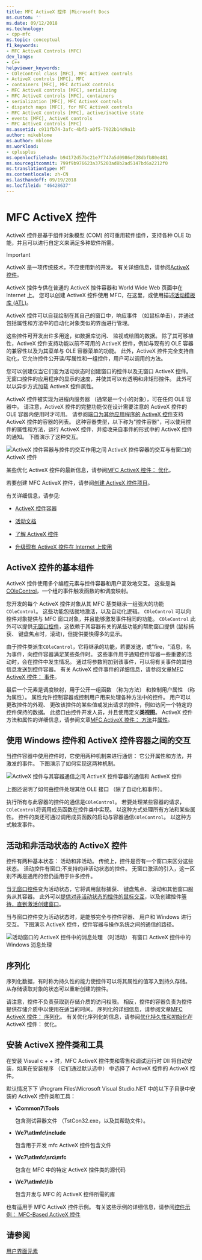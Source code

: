```yaml
---
title: MFC ActiveX 控件 |Microsoft Docs
ms.custom: ''
ms.date: 09/12/2018
ms.technology:
- cpp-mfc
ms.topic: conceptual
f1_keywords:
- MFC ActiveX Controls (MFC)
dev_langs:
- C++
helpviewer_keywords:
- COleControl class [MFC], MFC ActiveX controls
- ActiveX controls [MFC], MFC
- containers [MFC], MFC ActiveX controls
- MFC ActiveX controls [MFC], serializing
- MFC ActiveX controls [MFC], containers
- serialization [MFC], MFC ActiveX controls
- dispatch maps [MFC], for MFC ActiveX controls
- MFC ActiveX controls [MFC], active/inactive state
- events [MFC], ActiveX controls
- MFC ActiveX controls [MFC]
ms.assetid: c911fb74-3afc-4bf3-a0f5-7922b14d9a1b
author: mikeblome
ms.author: mblome
ms.workload:
- cplusplus
ms.openlocfilehash: b94172d57bc21e7f747a5d0986ef28dbfb80e481
ms.sourcegitcommit: 799f9b976623a375203ad8b2ad5147bd6a2212f0
ms.translationtype: MT
ms.contentlocale: zh-CN
ms.lasthandoff: 09/19/2018
ms.locfileid: "46428637"
---
```

# <a name="mfc-activex-controls"></a>MFC ActiveX 控件

ActiveX 控件是基于组件对象模型 (COM) 的可重用软件组件，支持各种 OLE 功能，并且可以进行自定义来满足多种软件所需。

>[!IMPORTANT]
> ActiveX 是一项传统技术，不应使用新的开发。 有关详细信息，请参阅[ActiveX 控件](activex-controls.md)。

ActiveX 控件专供在普通的 ActiveX 控件容器和 World Wide Web 页面中在 Internet 上。 您可以创建 ActiveX 控件使用 MFC，在这里，或使用描述[活动模板库 (ATL)](../atl/active-template-library-atl-concepts.md)。

ActiveX 控件可以自我绘制在其自己的窗口中，响应事件 （如鼠标单击），并通过包括属性和方法中的自动化对象类似的界面进行管理。

这些控件可开发出许多用途，如数据库访问、 监视或绘图的数据。 除了其可移植性，ActiveX 控件支持功能以前不可用的 ActiveX 控件，例如与现有的 OLE 容器的兼容性以及为其菜单与 OLE 容器菜单的功能。 此外，ActiveX 控件完全支持自动化，它允许控件公开读/写属性和一组控件，用户可以调用的方法。

您可以创建仅当它们变为活动状态时创建窗口的控件以及无窗口 ActiveX 控件。 无窗口控件的应用程序的显示的速度，并使其可以有透明和非矩形控件。 此外可以以异步方式加载 ActiveX 控件属性。

ActiveX 控件被实现为进程内服务器 （通常是一个小的对象），可在任何 OLE 容器中。 请注意，ActiveX 控件的完整功能仅在设计需要注意的 ActiveX 控件的 OLE 容器内使用时才可用。 请参阅[端口为其他应用程序的 ActiveX 控件](../mfc/containers-for-activex-controls.md)支持 ActiveX 控件的容器的列表。 这种容器类型，以下称为"控件容器"，可以使用控件的属性和方法，运行 ActiveX 控件，并接收来自事件的形式中的 ActiveX 控件的通知。 下图演示了这种交互。

![ActiveX 控件容器与控件的交互作用](../mfc/media/vc37221.gif "vc37221")之间 ActiveX 控件容器的交互与有窗口的 ActiveX 控件

某些优化 ActiveX 控件的最新信息，请参阅[MFC ActiveX 控件： 优化](../mfc/mfc-activex-controls-optimization.md)。

若要创建 MFC ActiveX 控件，请参阅[创建 ActiveX 控件项目](../mfc/reference/mfc-activex-control-wizard.md)。

有关详细信息，请参见:

- [ActiveX 控件容器](../mfc/activex-control-containers.md)

- [活动文档](../mfc/active-documents.md)

- [了解 ActiveX 控件](/windows/desktop/com/activex-controls)

- [升级现有 ActiveX 控件在 Internet 上使用](../mfc/upgrading-an-existing-activex-control.md)

##  <a name="_core_basic_components_of_an_activex_control"></a> ActiveX 控件的基本组件

ActiveX 控件使用多个编程元素与控件容器和用户高效地交互。 这些是类[COleControl](../mfc/reference/colecontrol-class.md)，一个组的事件触发函数的和调度映射。

您开发的每个 ActiveX 控件对象从其 MFC 基类继承一组强大的功能`COleControl`。 这些功能包括就地激活，以及自动化逻辑。 `COleControl` 可以向控件对象提供与 MFC 窗口对象，并且能够激发事件相同的功能。 `COleControl` 此外可以提供[无窗口控件](../mfc/providing-windowless-activation.md)，这依赖于其容器有关的某些功能的帮助窗口提供 (鼠标捕获、 键盘焦点时，滚动)，但提供要快得多的显示。

由于控件类派生`COleControl`，它将继承的功能，若要发送，或"fire，"消息，名为事件，向控件容器满足某些条件时。 这些事件用于通知控件容器一些重要的活动时，会在控件中发生情况。 通过将参数附加到该事件，可以将有关事件的其他信息发送到控件容器。 有关 ActiveX 控件事件的详细信息，请参阅文章[MFC ActiveX 控件： 事件](../mfc/mfc-activex-controls-events.md)。

最后一个元素是调度映射，用于公开一组函数 （称为方法） 和控制用户属性 （称为属性）。 属性允许控制容器或控制用户用来处理各种方法中的控件。 用户可以更改控件的外观、 更改该控件的某些值或发出请求的控件，例如访问一个特定的控件保持的数据。 此接口由控件开发人员，并且使用定义**类视图**。 ActiveX 控件方法和属性的详细信息，请参阅文章[MFC ActiveX 控件： 方法](../mfc/mfc-activex-controls-methods.md)并[属性](../mfc/mfc-activex-controls-properties.md)。

##  <a name="_core_interaction_between_controls_with_windows_and_activex_control_containers"></a> 使用 Windows 控件和 ActiveX 控件容器之间的交互

当控件容器中使用控件时，它使用两种机制来进行通信： 它公开属性和方法，并激发的事件。 下图演示了如何实现这两种机制。

![ActiveX 控件与其容器通信](../mfc/media/vc37222.gif "vc37222")之间 ActiveX 控件容器的通信和 ActiveX 控件

上图还说明了如何由控件处理其他 OLE 接口 （除了自动化和事件）。

执行所有与此容器的控件的通信是`COleControl`。 若要处理某些容器的请求，`COleControl`将调用成员函数在控件类中实现。 以这种方式处理所有方法和某些属性。 控件的类还可通过调用成员函数的启动与容器通信`COleControl`。 以这种方式触发事件。

##  <a name="_core_active_and_inactive_states_of_an_activex_control"></a> 活动和非活动状态的 ActiveX 控件

控件有两种基本状态： 活动和非活动。 传统上，控件是否有一个窗口来区分这些状态。 活动控件有窗口;不支持的非活动状态的控件。 无窗口激活的引入，这一区别不再是通用的但仍适用于许多控件。

当[无窗口控件](../mfc/providing-windowless-activation.md)变为活动状态，它将调用鼠标捕获、 键盘焦点、 滚动和其他窗口服务从其容器。 此外可以[提供对非活动状态的控件的鼠标交互](../mfc/providing-mouse-interaction-while-inactive.md)，以及创建控件[等待，直到激活创建窗口](../mfc/turning-off-the-activate-when-visible-option.md)。

当与窗口控件变为活动状态时，是能够完全与控件容器、 用户和 Windows 进行交互。 下图演示 ActiveX 控件，控件容器与操作系统之间的通信的路径。

![活动窗口的 ActiveX 控件中的消息处理](../mfc/media/vc37223.gif "vc37223") （时活动） 有窗口 ActiveX 控件中的 Windows 消息处理

##  <a name="_core_serializing_activex_elements"></a> 序列化

序列化数据，有时称为持久性的能力使控件可以将其属性的值写入到持久存储。 从存储读取对象的状态可以重新创建的控件。

请注意，控件不负责获取到存储介质的访问权限。 相反，控件的容器负责为控件提供存储介质中以使用在适当的时间。 序列化的详细信息，请参阅文章[MFC ActiveX 控件： 序列化](../mfc/mfc-activex-controls-serializing.md)。 有关优化序列化的信息，请参阅[优化持久性和初始化](../mfc/optimizing-persistence-and-initialization.md)在 ActiveX 控件： 优化。

##  <a name="_core_installing_activex_control_classes_and_tools"></a> 安装 ActiveX 控件类和工具

在安装 Visual c + + 时，MFC ActiveX 控件类和零售和调试运行时 Dll 将自动安装，如果在安装程序 （它们通过默认选中） 中选择了 ActiveX 控件的 ActiveX 控件。

默认情况下下 \Program Files\Microsoft Visual Studio.NET 中的以下子目录中安装的 ActiveX 控件类和工具：

- **\Common7\Tools**

     包含测试容器文件 （TstCon32.exe，以及其帮助文件）。

- **\Vc7\atlmfc\include**

     包含用于开发 mfc ActiveX 控件包含文件

- **\Vc7\atlmfc\src\mfc**

     包含在 MFC 中的特定 ActiveX 控件类的源代码

- **\Vc7\atlmfc\lib**

     包含开发与 MFC 的 ActiveX 控件所需的库

也有适用于 MFC ActiveX 控件示例。 有关这些示例的详细信息，请参阅[控件示例： MFC-Based ActiveX 控件](../visual-cpp-samples.md)

## <a name="see-also"></a>请参阅

[用户界面元素](../mfc/user-interface-elements-mfc.md)
